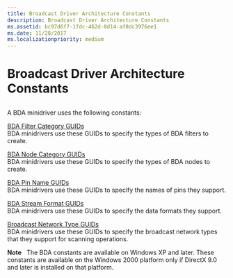 ```yaml
---
title: Broadcast Driver Architecture Constants
description: Broadcast Driver Architecture Constants
ms.assetid: bc97d6f7-1fdc-462d-8d14-af8dc3976ee1
ms.date: 11/28/2017
ms.localizationpriority: medium
---
```


# Broadcast Driver Architecture Constants


## <span id="ddk_broadcast_driver_architecture_constants_ks"></span><span id="DDK_BROADCAST_DRIVER_ARCHITECTURE_CONSTANTS_KS"></span>


A BDA minidriver uses the following constants:

<span id="BDA_Filter_Category_GUIDs"></span><span id="bda_filter_category_guids"></span><span id="BDA_FILTER_CATEGORY_GUIDS"></span>[BDA Filter Category GUIDs](bda-filter-category-guids.md)  
BDA minidrivers use these GUIDs to specify the types of BDA filters to create.

<span id="BDA_Node_Category_GUIDs"></span><span id="bda_node_category_guids"></span><span id="BDA_NODE_CATEGORY_GUIDS"></span>[BDA Node Category GUIDs](bda-node-category-guids.md)  
BDA minidrivers use these GUIDs to specify the types of BDA nodes to create.

<span id="BDA_Pin_Name_GUIDs"></span><span id="bda_pin_name_guids"></span><span id="BDA_PIN_NAME_GUIDS"></span>[BDA Pin Name GUIDs](bda-pin-name-guids.md)  
BDA minidrivers use these GUIDs to specify the names of pins they support.

<span id="BDA_Stream_Format_GUIDs"></span><span id="bda_stream_format_guids"></span><span id="BDA_STREAM_FORMAT_GUIDS"></span>[BDA Stream Format GUIDs](bda-stream-format-guids.md)  
BDA minidrivers use these GUIDs to specify the data formats they support.

<span id="Broadcast_Network_Type_GUIDs"></span><span id="broadcast_network_type_guids"></span><span id="BROADCAST_NETWORK_TYPE_GUIDS"></span>[Broadcast Network Type GUIDs](broadcast-network-type-guids.md)  
BDA minidrivers use these GUIDs to specify the broadcast network types that they support for scanning operations.

**Note**   The BDA constants are available on Windows XP and later. These constants are available on the Windows 2000 platform only if DirectX 9.0 and later is installed on that platform.

 

 

 





